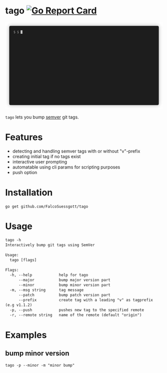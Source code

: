 # tago [![Go Report Card](https://goreportcard.com/badge/github.com/FalcoSuessgott/tago)](https://goreportcard.com/badge/github.com/FalcoSuessgott/tago) 

<p align="center">
  <img src="demo.gif" />
</p>

`tago` lets you bump [semver](https://semver.org/lang/de/) git tags.

# Features
* detecting and handling semver tags with or without "v"-prefix
* creating initial tag if no tags exist
* interactive user prompting
* automatable using cli params for scripting purposes
* push option

# Installation
```
go get github.com/FalcoSuessgott/tago
```

# Usage
```
tago -h                                        
Interactively bump git tags using SemVer

Usage:
  tago [flags]

Flags:
  -h, --help            help for tago
      --major           bump major version part
      --minor           bump minor version part
  -m, --msg string      tag message
      --patch           bump patch version part
      --prefix          create tag with a leading "v" as tagprefix (e.g v1.1.2)
  -p, --push            pushes new tag to the specified remote
  -r, --remote string   name of the remote (default "origin")
```
# Examples
## bump minor version
```
tago -p --minor -m "minor bump"
```

